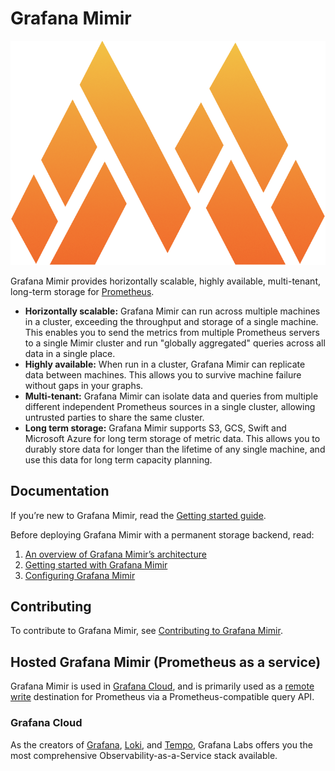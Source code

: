 # Grafana Mimir

<p align="center"><img src="images/logo.png" alt="Grafana Mimir logo"></p>

Grafana Mimir provides horizontally scalable, highly available, multi-tenant, long-term storage for [Prometheus](https://prometheus.io).

- **Horizontally scalable:** Grafana Mimir can run across multiple machines in a cluster, exceeding the throughput and storage of a single machine. This enables you to send the metrics from multiple Prometheus servers to a single Mimir cluster and run "globally aggregated" queries across all data in a single place.
- **Highly available:** When run in a cluster, Grafana Mimir can replicate data between machines. This allows you to survive machine failure without gaps in your graphs.
- **Multi-tenant:** Grafana Mimir can isolate data and queries from multiple different independent
  Prometheus sources in a single cluster, allowing untrusted parties to share the same cluster.
- **Long term storage:** Grafana Mimir supports S3, GCS, Swift and Microsoft Azure for long term storage of metric data. This allows you to durably store data for longer than the lifetime of any single machine, and use this data for long term capacity planning.

## Documentation

If you’re new to Grafana Mimir, read the [Getting started guide](docs/sources/getting-started/_index.md).

Before deploying Grafana Mimir with a permanent storage backend, read:

1. [An overview of Grafana Mimir’s architecture](docs/sources/operators-guide/architecture/about-grafana-mimir-architecture.md)
1. [Getting started with Grafana Mimir](docs/sources/operators-guide/getting-started/_index.md)
1. [Configuring Grafana Mimir](docs/sources/operators-guide/configuring/about-configurations.md)

## Contributing

To contribute to Grafana Mimir, see [Contributing to Grafana Mimir](./CONTRIBUTING.md).

## Hosted Grafana Mimir (Prometheus as a service)

Grafana Mimir is used in [Grafana Cloud](https://grafana.com/cloud), and is primarily used as a [remote write](https://prometheus.io/docs/operating/configuration/#remote_write) destination for Prometheus via a Prometheus-compatible query API.

### Grafana Cloud

As the creators of [Grafana](https://grafana.com/oss/grafana/), [Loki](https://grafana.com/oss/loki/), and [Tempo](https://grafana.com/oss/tempo/), Grafana Labs offers you the most comprehensive Observability-as-a-Service stack available.
